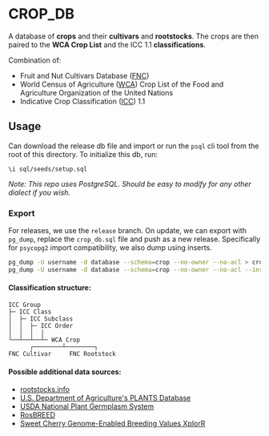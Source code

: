 # CROP_DB

A database of **crops** and their **cultivars** and **rootstocks**. The crops are then paired to the **WCA Crop List**
and the ICC 1.1 **classifications**.

Combination of:

- Fruit and Nut Cultivars Database ([FNC][FNC])
- World Census of Agriculture ([WCA][WCA]) Crop List of the Food and Agriculture Organization of the United Nations
- Indicative Crop Classification ([ICC][ICC]) 1.1

## Usage

Can download the release db file and import or run the `psql` cli tool from the root of this directory. To initialize
this db, run:

```
\i sql/seeds/setup.sql
```

_Note: This repo uses PostgreSQL. Should be easy to modify for any other dialect if you wish._

### Export

For releases, we use the `release` branch. On update, we can export with `pg_dump`, replace the `crop_db.sql` file and
push as a new release. Specifically for `psycopg2` import compatibility, we also dump using inserts.

```bash
pg_dump -U username -d database --schema=crop --no-owner --no-acl > crop_db.sql
pg_dump -U username -d database --schema=crop --no-owner --no-acl --inserts > crop_db__inserts.sql
```

#### Classification structure:

```
ICC Group
├─ ICC Class
│  ├─ ICC Subclass
│  │  ├─ ICC Order
│  │  │  │
└──┴──┴──┴─ WCA Crop
      ┌────────┴────────┐
FNC Cultivar     FNC Rootstock
```

#### Possible additional data sources:

- [rootstocks.info](https://www.rootstocks.info/rootstocks)
- [U.S. Department of Agriculture's PLANTS Database](https://plants.usda.gov/downloads)
- [USDA National Plant Germplasm System](https://npgsweb.ars-grin.gov/gringlobal/search)
- [RosBREED](https://www.rosbreed.org/breeding/cherry)
- [Sweet Cherry Genome-Enabled Breeding Values XplorR](https://jpiaskowski.shinyapps.io/cherry_gebv_xplorr/)

<!-- Links -->

[FNC]: https://www.fruitandnutlist.org/data/ajax-response
[WCA]: https://www.fao.org/statistics/caliper/classifications/wca
[ICC]: https://www.fao.org/statistics/caliper/classifications/icc
